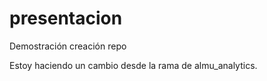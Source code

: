 # presentacion
Demostración creación repo


Estoy haciendo un cambio desde la rama de almu_analytics.
